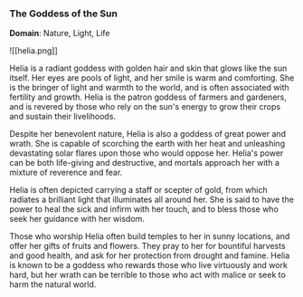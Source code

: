 ### The Goddess of the Sun

**Domain**: Nature, Light, Life

![[helia.png]]

Helia is a radiant goddess with golden hair and skin that glows like the sun itself. Her eyes are pools of light, and her smile is warm and comforting. She is the bringer of light and warmth to the world, and is often associated with fertility and growth. Helia is the patron goddess of farmers and gardeners, and is revered by those who rely on the sun's energy to grow their crops and sustain their livelihoods.

Despite her benevolent nature, Helia is also a goddess of great power and wrath. She is capable of scorching the earth with her heat and unleashing devastating solar flares upon those who would oppose her. Helia's power can be both life-giving and destructive, and mortals approach her with a mixture of reverence and fear.

Helia is often depicted carrying a staff or scepter of gold, from which radiates a brilliant light that illuminates all around her. She is said to have the power to heal the sick and infirm with her touch, and to bless those who seek her guidance with her wisdom.

Those who worship Helia often build temples to her in sunny locations, and offer her gifts of fruits and flowers. They pray to her for bountiful harvests and good health, and ask for her protection from drought and famine. Helia is known to be a goddess who rewards those who live virtuously and work hard, but her wrath can be terrible to those who act with malice or seek to harm the natural world.